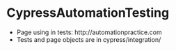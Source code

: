 # CypressAutomationTesting
<ul>
<li>Page using in tests: http://automationpractice.com</li>
<li>Tests and page objects are in cypress/integration/</li>
</ul>
 
